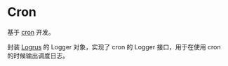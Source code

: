 # Cron

基于 [cron](https://github.com/robfig/cron) 开发。

封装 [Logrus](https://github.com/sirupsen/logrus) 的 Logger 对象，实现了 cron 的 Logger 接口，用于在使用 cron 的时候输出调度日志。
